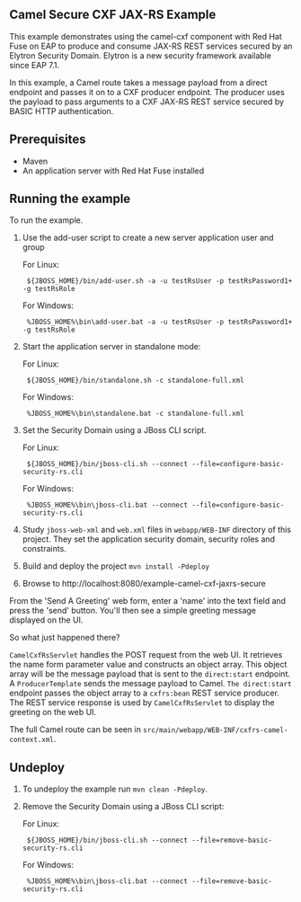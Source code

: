 Camel Secure CXF JAX-RS Example
-------------------------------

This example demonstrates using the camel-cxf component with Red Hat Fuse on EAP to produce and consume JAX-RS
REST services secured by an Elytron Security Domain. Elytron is a new security framework available since EAP 7.1.

In this example, a Camel route takes a message payload from a direct endpoint and passes it on to a CXF producer
endpoint. The producer uses the payload to pass arguments to a CXF JAX-RS REST service secured by BASIC HTTP
authentication.

Prerequisites
-------------

* Maven
* An application server with Red Hat Fuse installed

Running the example
-------------------

To run the example.

1. Use the add-user script to create a new server application user and group

    For Linux:

        ${JBOSS_HOME}/bin/add-user.sh -a -u testRsUser -p testRsPassword1+ -g testRsRole

    For Windows:

        %JBOSS_HOME%\bin\add-user.bat -a -u testRsUser -p testRsPassword1+ -g testRsRole

2. Start the application server in standalone mode:

    For Linux:

        ${JBOSS_HOME}/bin/standalone.sh -c standalone-full.xml

    For Windows:

        %JBOSS_HOME%\bin\standalone.bat -c standalone-full.xml

3. Set the Security Domain using a JBoss CLI script.

    For Linux:

        ${JBOSS_HOME}/bin/jboss-cli.sh --connect --file=configure-basic-security-rs.cli

    For Windows:

        %JBOSS_HOME%\bin\jboss-cli.bat --connect --file=configure-basic-security-rs.cli

4. Study `jboss-web-xml` and `web.xml` files in `webapp/WEB-INF` directory of this project. They
set the application security domain, security roles and constraints.

5. Build and deploy the project `mvn install -Pdeploy`

6. Browse to http://localhost:8080/example-camel-cxf-jaxrs-secure

From the 'Send A Greeting' web form, enter a 'name' into the text field and press the 'send' button. You'll then
see a simple greeting message displayed on the UI.

So what just happened there?

`CamelCxfRsServlet` handles the POST request from the web UI. It retrieves the name form parameter value and constructs an
object array. This object array will be the message payload that is sent to the `direct:start` endpoint. A `ProducerTemplate`
sends the message payload to Camel. `The direct:start` endpoint passes the object array to a `cxfrs:bean` REST service producer.
The REST service response is used by `CamelCxfRsServlet` to display the greeting on the web UI.

The full Camel route can be seen in `src/main/webapp/WEB-INF/cxfrs-camel-context.xml`.

## Undeploy

1. To undeploy the example run `mvn clean -Pdeploy`.

2. Remove the Security Domain using a JBoss CLI script:

    For Linux:

        ${JBOSS_HOME}/bin/jboss-cli.sh --connect --file=remove-basic-security-rs.cli

    For Windows:

        %JBOSS_HOME%\bin\jboss-cli.bat --connect --file=remove-basic-security-rs.cli

